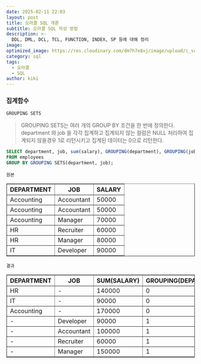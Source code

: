 ```yaml
---
date: 2025-02-11 22:03
layout: post
title: 오라클 SQL 개론
subtitle: 오라클 SQL 작성 방법
description: >-
  DDL, DML, DCL, TCL, FUNCTION, INDEX, SP 등에 대해 정리
image: 
optimized_image: https://res.cloudinary.com/dm7h7e8xj/image/upload/c_scale,w_380/v1559822138/theme9_v273a9.jpg
category: sql
tags:
  - 오라클
  - SQL
author: kiki
---
```

### 집계함수

`GROUPING SETS`
>GROUPING SETS는 여러 개의 GROUP BY 조건을 한 번에 정의한다. department 와 job 을 각각 집계하고 집계되지 않는 컬럼은 NULL 처리하여
집계되지 않을경우 1로 리턴시키고 집계된 데이터는 0으로 리턴한다.

```sql
SELECT department, job, sum(salary), GROUPING(department), GROUPING(job)
FROM employees
GROUP BY GROUPING SETS(department, job);
```

`원본`
<table border="1">
  <thead>
    <tr>
      <th>DEPARTMENT</th>
      <th>JOB</th>
      <th>SALARY</th>
    </tr>
  </thead>
  <tbody>
    <tr>
      <td>Accounting</td>
      <td>Accountant</td>
      <td>50000</td>
    </tr>
    <tr>
      <td>Accounting</td>
      <td>Accountant</td>
      <td>50000</td>
    </tr>
    <tr>
      <td>Accounting</td>
      <td>Manager</td>
      <td>70000</td>
    </tr>
    <tr>
      <td>HR</td>
      <td>Recruiter</td>
      <td>60000</td>
    </tr>
    <tr>
      <td>HR</td>
      <td>Manager</td>
      <td>80000</td>
    </tr>
    <tr>
      <td>IT</td>
      <td>Developer</td>
      <td>90000</td>
    </tr>
  </tbody>
</table>



`결과`
<table border="1">
  <thead>
    <tr>
      <th>DEPARTMENT</th>
      <th>JOB</th>
      <th>SUM(SALARY)</th>
      <th>GROUPING(DEPARTMENT)</th>
      <th>GROUPING(JOB)</th>
    </tr>
  </thead>
  <tbody>
    <tr>
      <td>HR</td>
      <td>-</td>
      <td>140000</td>
      <td>0</td>
      <td>1</td>
    </tr>
    <tr>
      <td>IT</td>
      <td>-</td>
      <td>90000</td>
      <td>0</td>
      <td>1</td>
    </tr>
    <tr>
      <td>Accounting</td>
      <td>-</td>
      <td>170000</td>
      <td>0</td>
      <td>1</td>
    </tr>
    <tr>
      <td>-</td>
      <td>Developer</td>
      <td>90000</td>
      <td>1</td>
      <td>0</td>
    </tr>
    <tr>
      <td>-</td>
      <td>Accountant</td>
      <td>100000</td>
      <td>1</td>
      <td>0</td>
    </tr>
    <tr>
      <td>-</td>
      <td>Recruiter</td>
      <td>60000</td>
      <td>1</td>
      <td>0</td>
    </tr>
    <tr>
      <td>-</td>
      <td>Manager</td>
      <td>150000</td>
      <td>1</td>
      <td>0</td>
    </tr>
  </tbody>
</table>
